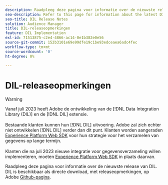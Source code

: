 ```yaml
---
description: Raadpleeg deze pagina voor informatie over de nieuwste release van DIL
seo-description: Refer to this page for information about the latest DIL releases
seo-title: DIL Release Notes
solution: Audience Manager
title: DIL-releaseopmerkingen
feature: DIL Implementation
exl-id: 71513875-c2e4-4866-ac14-0e1b382e0e56
source-git-commit: 152b3101e69e99dfe19c1be93edceaea6adc4fec
workflow-type: tm+mt
source-wordcount: '0'
ht-degree: 0%

---
```


# DIL-releaseopmerkingen

>[!WARNING]
>
>Vanaf juli 2023 heeft Adobe de ontwikkeling van de [!DNL Data Integration Library (DIL)] en de [!DNL DIL] extensie.
><br><br>
>Bestaande klanten kunnen hun [!DNL DIL] uitvoering. Adobe zal zich echter niet ontwikkelen [!DNL DIL] verder dan dit punt. Klanten worden aangeraden [Experience Platform Web SDK](https://experienceleague.adobe.com/docs/experience-platform/edge/home.html?lang=en) voor hun strategie voor het verzamelen van gegevens op lange termijn.
><br><br>
>Klanten die na juli 2023 nieuwe integratie voor gegevensverzameling willen implementeren, moeten [Experience Platform Web SDK](https://experienceleague.adobe.com/docs/experience-platform/edge/home.html?lang=en) in plaats daarvan.

Raadpleeg deze pagina voor informatie over de nieuwste release van DIL. DIL is beschikbaar als directe download, met releaseopmerkingen, op Adobe [Github-pagina](https://github.com/Adobe-Marketing-Cloud/dil/releases).
